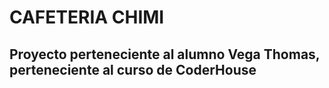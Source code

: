 # CAFETERIA CHIMI
## Proyecto perteneciente al alumno Vega Thomas, perteneciente al curso de CoderHouse